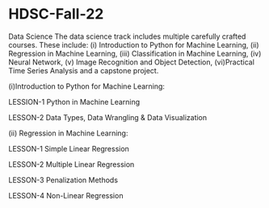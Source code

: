 # HDSC-Fall-22
Data Science The data science track includes multiple carefully crafted courses. These include: 
(i) Introduction to Python for Machine Learning, 
(ii) Regression in Machine Learning, 
(iii) Classification in Machine Learning,
(iv) Neural Network,
(v) Image Recognition and Object Detection,
(vi)Practical Time Series Analysis and a capstone project.



(i)Introduction to Python for Machine Learning:

LESSION-1
Python in Machine Learning

LESSON-2
Data Types, Data Wrangling & Data Visualization


(ii) Regression in Machine Learning:

LESSON-1
Simple Linear Regression

LESSON-2
Multiple Linear Regression

LESSON-3
Penalization Methods

LESSON-4
Non-Linear Regression
